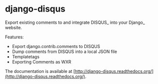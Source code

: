 # django-disqus

Export existing comments to and integrate DISQUS_ into your Django_ website.

Features:

- Export django.contrib.comments to DISQUS
- Dump comments from DISQUS into a local JSON file
- Templatetags
- Exporting Comments as WXR

The documentation is available at [http://django-disqus.readthedocs.org/](http://django-disqus.readthedocs.org/).
